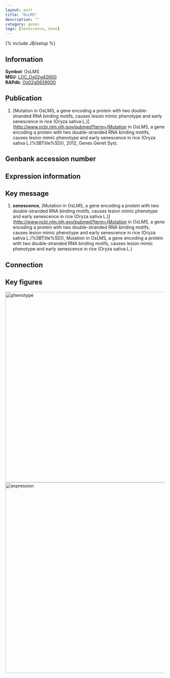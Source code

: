 ```yaml
---
layout: post
title: "OsLMS"
description: ""
category: genes
tags: [senescence, Gene]
---
```

{% include JB/setup %}

## Information
__Symbol__: OsLMS  
__MSU__: [LOC_Os02g42600](http://rice.plantbiology.msu.edu/cgi-bin/ORF_infopage.cgi?orf=LOC_Os02g42600)  
__RAPdb__: [Os02g0639000](http://rapdb.dna.affrc.go.jp/viewer/gbrowse_details/irgsp1?name=Os02g0639000)  

## Publication
1. [Mutation in OsLMS, a gene encoding a protein with two double-stranded RNA binding motifs, causes lesion mimic phenotype and early senescence in rice (Oryza sativa L.)](http://www.ncbi.nlm.nih.gov/pubmed?term=(Mutation in OsLMS, a gene encoding a protein with two double-stranded RNA binding motifs, causes lesion mimic phenotype and early senescence in rice (Oryza sativa L.)%5BTitle%5D)), 2012, Genes Genet Syst.

## Genbank accession number

## Expression information

## Key message
1. __senescence__, [Mutation in OsLMS, a gene encoding a protein with two double-stranded RNA binding motifs, causes lesion mimic phenotype and early senescence in rice (Oryza sativa L.)](http://www.ncbi.nlm.nih.gov/pubmed?term=(Mutation in OsLMS, a gene encoding a protein with two double-stranded RNA binding motifs, causes lesion mimic phenotype and early senescence in rice (Oryza sativa L.)%5BTitle%5D)), Mutation in OsLMS, a gene encoding a protein with two double-stranded RNA binding motifs, causes lesion mimic phenotype and early senescence in rice (Oryza sativa L.)

## Connection

## Key figures
<img src="http://ricencode.github.io/images/OsLMS.pheno.png" alt="phenotype"  style="width: 600px;"/>

<img src="http://ricencode.github.io/images/OsLMS.exp.png" alt="expression"  style="width: 600px;"/>


